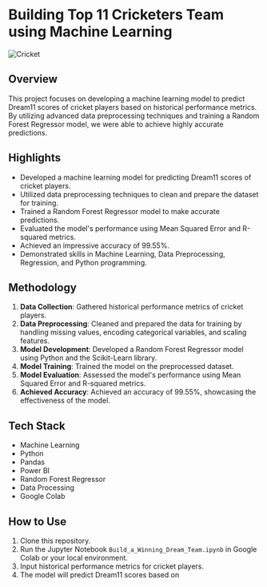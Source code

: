 # Building Top 11 Cricketers Team using Machine Learning

![Cricket](link_to_image)

## Overview

This project focuses on developing a machine learning model to predict Dream11 scores of cricket players based on historical performance metrics. By utilizing advanced data preprocessing techniques and training a Random Forest Regressor model, we were able to achieve highly accurate predictions.

## Highlights

- Developed a machine learning model for predicting Dream11 scores of cricket players.
- Utilized data preprocessing techniques to clean and prepare the dataset for training.
- Trained a Random Forest Regressor model to make accurate predictions.
- Evaluated the model's performance using Mean Squared Error and R-squared metrics.
- Achieved an impressive accuracy of 99.55%.
- Demonstrated skills in Machine Learning, Data Preprocessing, Regression, and Python programming.

## Methodology

1. **Data Collection**: Gathered historical performance metrics of cricket players.
2. **Data Preprocessing**: Cleaned and prepared the data for training by handling missing values, encoding categorical variables, and scaling features.
3. **Model Development**: Developed a Random Forest Regressor model using Python and the Scikit-Learn library.
4. **Model Training**: Trained the model on the preprocessed dataset.
5. **Model Evaluation**: Assessed the model's performance using Mean Squared Error and R-squared metrics.
6. **Achieved Accuracy**: Achieved an accuracy of 99.55%, showcasing the effectiveness of the model.

## Tech Stack

- Machine Learning
- Python
- Pandas
- Power BI
- Random Forest Regressor
- Data Processing
- Google Colab

## How to Use

1. Clone this repository.
2. Run the Jupyter Notebook `Build_a_Winning_Dream_Team.ipynb` in Google Colab or your local environment.
3. Input historical performance metrics for cricket players.
4. The model will predict Dream11 scores based on
